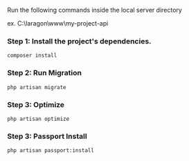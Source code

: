 
Run the following commands inside the local server directory

ex. C:\laragon\www\my-project-api

### Step 1: Install the project's dependencies.
```
composer install
```

### Step 2: Run Migration
```
php artisan migrate
```

### Step 3: Optimize
```
php artisan optimize
```

### Step 3: Passport Install
```
php artisan passport:install
```
